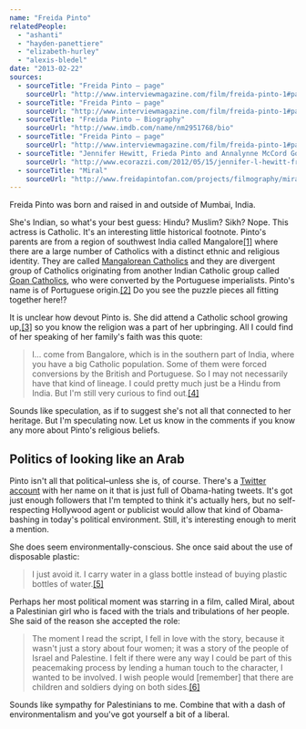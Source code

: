 ```yaml
---
name: "Freida Pinto"
relatedPeople:
  - "ashanti"
  - "hayden-panettiere"
  - "elizabeth-hurley"
  - "alexis-bledel"
date: "2013-02-22"
sources:
  - sourceTitle: "Freida Pinto – page"
    sourceUrl: "http://www.interviewmagazine.com/film/freida-pinto-1#page2"
  - sourceTitle: "Freida Pinto – page"
    sourceUrl: "http://www.interviewmagazine.com/film/freida-pinto-1#page2"
  - sourceTitle: "Freida Pinto – Biography"
    sourceUrl: "http://www.imdb.com/name/nm2951768/bio"
  - sourceTitle: "Freida Pinto – page"
    sourceUrl: "http://www.interviewmagazine.com/film/freida-pinto-1#page2"
  - sourceTitle: "Jennifer Hewitt, Frieda Pinto and Annalynne McCord Go Green"
    sourceUrl: "http://www.ecorazzi.com/2012/05/15/jennifer-l-hewitt-freida-pinto-and-annalynne-mccord-go-green/"
  - sourceTitle: "Miral"
    sourceUrl: "http://www.freidapintofan.com/projects/filmography/miral/"
---
```


Freida Pinto was born and raised in and outside of Mumbai, India.

She's Indian, so what's your best guess: Hindu? Muslim? Sikh? Nope. This actress is Catholic. It's an interesting little historical footnote. Pinto's parents are from a region of southwest India called Mangalore<a class="source-citation" href="http://www.interviewmagazine.com/film/freida-pinto-1#page2" title="Freida Pinto – page">[1]</a> where there are a large number of Catholics with a distinct ethnic and religious identity. They are called [Mangalorean Catholics](http://en.wikipedia.org/wiki/Mangalorean_Catholic) and they are divergent group of Catholics originating from another Indian Catholic group called [Goan Catholics](http://en.wikipedia.org/wiki/Goan_Catholics), who were converted by the Portuguese imperialists. Pinto's name is of Portuguese origin.<a class="source-citation" href="http://www.interviewmagazine.com/film/freida-pinto-1#page2" title="Freida Pinto – page">[2]</a> Do you see the puzzle pieces all fitting together here!?

It is unclear how devout Pinto is. She did attend a Catholic school growing up,<a class="source-citation" href="http://www.imdb.com/name/nm2951768/bio" title="Freida Pinto – Biography">[3]</a> so you know the religion was a part of her upbringing. All I could find of her speaking of her family's faith was this quote:

>I… come from Bangalore, which is in the southern part of India, where you have a big Catholic population. Some of them were forced conversions by the British and Portuguese. So I may not necessarily have that kind of lineage. I could pretty much just be a Hindu from India. But I'm still very curious to find out.<a class="source-citation" href="http://www.interviewmagazine.com/film/freida-pinto-1#page2" title="Freida Pinto – page">[4]</a>

Sounds like speculation, as if to suggest she's not all that connected to her heritage. But I'm speculating now. Let us know in the comments if you know any more about Pinto's religious beliefs.


## Politics of looking like an Arab

Pinto isn't all that political–unless she is, of course. There's a [Twitter account](https://twitter.com/freidapinto) with her name on it that is just full of Obama-hating tweets. It's got just enough followers that I'm tempted to think it's actually hers, but no self-respecting Hollywood agent or publicist would allow that kind of Obama-bashing in today's political environment. Still, it's interesting enough to merit a mention.

She does seem environmentally-conscious. She once said about the use of disposable plastic:

>I just avoid it. I carry water in a glass bottle instead of buying plastic bottles of water.<a class="source-citation" href="http://www.ecorazzi.com/2012/05/15/jennifer-l-hewitt-freida-pinto-and-annalynne-mccord-go-green/" title="Jennifer Hewitt, Frieda Pinto and Annalynne McCord Go Green">[5]</a>

Perhaps her most political moment was starring in a film, called Miral, about a Palestinian girl who is faced with the trials and tribulations of her people. She said of the reason she accepted the role:

>The moment I read the script, I fell in love with the story, because it wasn't just a story about four women; it was a story of the people of Israel and Palestine. I felt if there were any way I could be part of this peacemaking process by lending a human touch to the character, I wanted to be involved. I wish people would [remember] that there are children and soldiers dying on both sides.<a class="source-citation" href="http://www.freidapintofan.com/projects/filmography/miral/" title="Miral">[6]</a>

Sounds like sympathy for Palestinians to me. Combine that with a dash of environmentalism and you've got yourself a bit of a liberal.